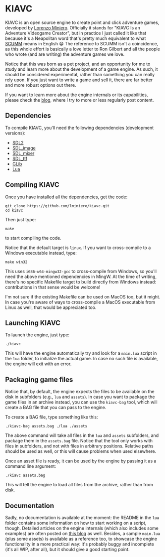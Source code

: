 KIAVC
=====

KIAVC is an open source engine to create point and click adventure games, developed by [Lorenzo Miniero](https://github.com/lminiero/). Officially it stands for "KIAVC Is an Adventure Videogame Creator", but in practice I just called it like that because it's a Neapolitan word that's pretty much equivalent to what [SCUMM](https://en.wikipedia.org/wiki/SCUMM) means in English :grin:  The reference to SCUMM isn't a coincidence, as this whole effort is basically a love letter to Ron Gilbert and all the people who wrote (and are writing) the adventure games we love.

Notice that this was born as a pet project, and an opportunity for me to study and learn more about the development of a game engine. As such, it should be considered experimental, rather than something you can really rely upon. If you just want to write a game and sell it, there are far better and more robust options out there.

If you want to learn more about the engine internals or its capabilities, please check the [blog](https://kiavc.wordpress.com), where I try to more or less regularly post content.

## Dependencies

To compile KIAVC, you'll need the following dependencies (development versions):

* [SDL2](https://github.com/libsdl-org/SDL)
* [SDL_image](https://github.com/libsdl-org/SDL_image)
* [SDL_mixer](https://github.com/libsdl-org/SDL_mixer)
* [SDL_ttf](https://github.com/libsdl-org/SDL_ttf)
* [GLib](https://docs.gtk.org/glib/)
* [Lua](https://www.lua.org/download.html)

## Compiling KIAVC

Once you have installed all the dependencies, get the code:

	git clone https://github.com/lminiero/kiavc.git
	cd kiavc

Then just type:

	make

to start compiling the code.

Notice that the default target is `linux`. If you want to cross-compile to a Windows executable instead, type:

	make win32

This uses `i686-w64-mingw32-gcc` to cross-compile from Windows, so you'll need the above mentioned dependencies in MingW. At the time of writing, there's no specific Makefile target to build directly from Windows instead: contributions in that sense would be welcome!

I'm not sure if the existing Makefile can be used on MacOS too, but it might. In case you're aware of ways to cross-compile a MacOS executable from Linux as well, that would be appreciated too.

## Launching KIAVC

To launch the engine, just type:

	./kiavc

This will have the engine automatically try and look for a `main.lua` script in the `lua` folder, to initialize the actual game. In case no such file is available, the engine will exit with an error.

## Packaging game files

Notice that, by default, the engine expects the files to be available on the disk in subfolders (e.g., `lua` and `assets`). In case you want to package the game files in an archive instead, you can use the `kiavc-bag` tool, which will create a BAG file that you can pass to the engine.

To create a BAG file, type something like this:

	./kiavc-bag assets.bag ./lua ./assets

The above command will take all files in the `lua` and `assets` subfolders, and package them in the `assets.bag` file. Notice that the tool only works with files in subfolders, and not with files in arbitrary positions. Relative paths should be used as well, or this will cause problems when used elsewhere.

Once an asset file is ready, it can be used by the engine by passing it as a command line argument:

	./kiavc assets.bag

This will tell the engine to load all files from the archive, rather than from disk.

## Documentation

Sadly, no documentation is available at the moment: the README in the `lua` folder contains some information on how to start working on a script, though. Detailed articles on the engine internals (which also includes some examples) are often posted on [this blog](https://kiavc.wordpress.com) as well. Besides, a sample `main.lua` (plus some assets) is available as a reference too, to showcase the engine functionality in a more practical way: it's probably buggy and incomplete (it's all WIP, after all), but it should give a good starting point.
